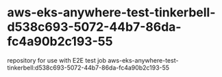 # aws-eks-anywhere-test-tinkerbell-d538c693-5072-44b7-86da-fc4a90b2c193-55
repository for use with E2E test job aws-eks-anywhere-test-tinkerbell:d538c693-5072-44b7-86da-fc4a90b2c193-55
